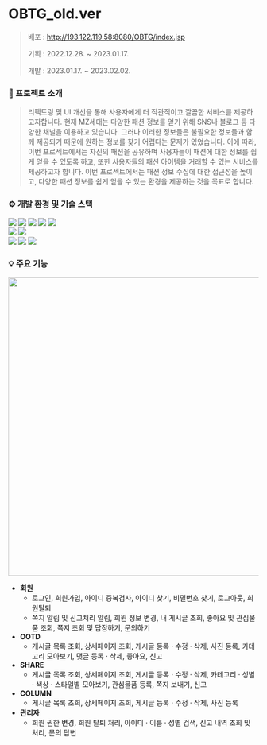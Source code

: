 #  OBTG_old.ver
> 배포 : http://193.122.119.58:8080/OBTG/index.jsp
> 
> 기획 : 2022.12.28. ~ 2023.01.17.
> 
> 개발 : 2023.01.17. ~ 2023.02.02.


### 📝 프로젝트 소개
> 리팩토링 및 UI 개선을 통해 사용자에게 더 직관적이고 깔끔한 서비스를 제공하고자합니다.
현재 MZ세대는 다양한 패션 정보를 얻기 위해 SNS나 블로그 등 다양한 채널을 이용하고 있습니다. 
그러나 이러한 정보들은 불필요한 정보들과 함께 제공되기 때문에 원하는 정보를 찾기 어렵다는 문제가 있었습니다. 
이에 따라, 이번 프로젝트에서는 자신의 패션을 공유하며 사용자들이 패션에 대한 정보를 쉽게 얻을 수 있도록 하고, 
또한 사용자들의 패션 아이템을 거래할 수 있는 서비스를 제공하고자 합니다. 
이번 프로젝트에서는 패션 정보 수집에 대한 접근성을 높이고, 다양한 패션 정보를 쉽게 얻을 수 있는 환경을 제공하는 것을 목표로 합니다.



### ⚙️ 개발 환경 및 기술 스택
<div>
  <img src="https://img.shields.io/badge/java-007396?style=for-the-badge&logo=java&logoColor=white">
  <img src="https://img.shields.io/badge/jquery-0769AD?style=for-the-badge&logo=jquery&logoColor=white">
  <img src="https://img.shields.io/badge/html5-E34F26?style=for-the-badge&logo=html5&logoColor=white">
  <img src="https://img.shields.io/badge/css-1572B6?style=for-the-badge&logo=css3&logoColor=white">
  <img src="https://img.shields.io/badge/javascript-F7DF1E?style=for-the-badge&logo=javascript&logoColor=black"> 
  <br>
  <img src="https://img.shields.io/badge/oracle-F80000?style=for-the-badge&logo=oracle&logoColor=white">
  <img src="https://img.shields.io/badge/apache tomcat-F8DC75?style=for-the-badge&logo=apachetomcat&logoColor=white">
  <br>
  <img src="https://img.shields.io/badge/github-181717?style=for-the-badge&logo=github&logoColor=white">
  <img src="https://img.shields.io/badge/notion-000000?style=for-the-badge&logo=notion&logoColor=white">
  <img src="https://img.shields.io/badge/discord-5865F2?style=for-the-badge&logo=discord&logoColor=white">
</div>


### 💡 주요 기능
<p align="center">
  <img src="https://github.com/jungeun819/hello-git/assets/112843609/29a3ffeb-ece1-42ee-8ffd-240e909e4143" width = '600px'>
</p>

- **회원**
  - 로그인, 회원가입, 아이디 중복검사, 아이디 찾기, 비밀번호 찾기, 로그아웃, 회원탈퇴
  - 쪽지 알림 및 신고처리 알림, 회원 정보 변경, 내 게시글 조회, 좋아요 및 관심물품 조회, 쪽지 조회 및 답장하기, 문의하기
- **OOTD**
  - 게시글 목록 조회, 상세페이지 조회, 게시글 등록 · 수정 · 삭제, 사진 등록, 카테고리 모아보기, 댓글 등록 · 삭제, 좋아요, 신고
- **SHARE**
  - 게시글 목록 조회, 상세페이지 조회, 게시글 등록 · 수정 · 삭제, 카테고리 · 성별 · 색상 · 스타일별 모아보기, 관심물품 등록, 쪽지 보내기, 신고 
- **COLUMN**
  - 게시글 목록 조회, 상세페이지 조회, 게시글 등록 · 수정 · 삭제, 사진 등록
- **관리자**
  - 회원 권한 변경, 회원 탈퇴 처리, 아이디 · 이름 · 성별 검색, 신고 내역 조회 및 처리, 문의 답변 
